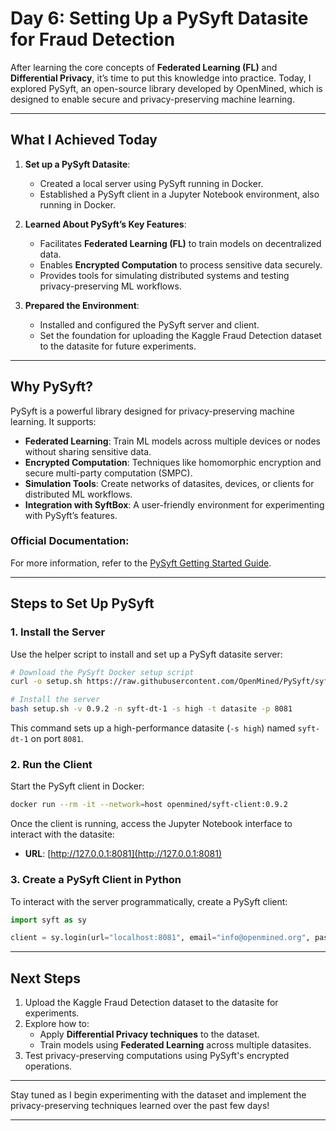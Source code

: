# Day 6: Setting Up a PySyft Datasite for Fraud Detection

After learning the core concepts of **Federated Learning (FL)** and **Differential Privacy**, it’s time to put this knowledge into practice. Today, I explored PySyft, an open-source library developed by OpenMined, which is designed to enable secure and privacy-preserving machine learning.

---

## **What I Achieved Today**

1. **Set up a PySyft Datasite**:
   - Created a local server using PySyft running in Docker.
   - Established a PySyft client in a Jupyter Notebook environment, also running in Docker.

2. **Learned About PySyft’s Key Features**:
   - Facilitates **Federated Learning (FL)** to train models on decentralized data.
   - Enables **Encrypted Computation** to process sensitive data securely.
   - Provides tools for simulating distributed systems and testing privacy-preserving ML workflows.

3. **Prepared the Environment**:
   - Installed and configured the PySyft server and client.
   - Set the foundation for uploading the Kaggle Fraud Detection dataset to the datasite for future experiments.

---

## **Why PySyft?**

PySyft is a powerful library designed for privacy-preserving machine learning. It supports:
- **Federated Learning**: Train ML models across multiple devices or nodes without sharing sensitive data.
- **Encrypted Computation**: Techniques like homomorphic encryption and secure multi-party computation (SMPC).
- **Simulation Tools**: Create networks of datasites, devices, or clients for distributed ML workflows.
- **Integration with SyftBox**: A user-friendly environment for experimenting with PySyft’s features.

### **Official Documentation**:
For more information, refer to the [PySyft Getting Started Guide](https://docs.openmined.org/en/latest/getting-started/introduction.html).

---

## **Steps to Set Up PySyft**

### **1. Install the Server**

Use the helper script to install and set up a PySyft datasite server:
```bash
# Download the PySyft Docker setup script
curl -o setup.sh https://raw.githubusercontent.com/OpenMined/PySyft/syft-setup-script/scripts/docker-setup.sh

# Install the server
bash setup.sh -v 0.9.2 -n syft-dt-1 -s high -t datasite -p 8081
```

This command sets up a high-performance datasite (`-s high`) named `syft-dt-1` on port `8081`.

### **2. Run the Client**

Start the PySyft client in Docker:
```bash
docker run --rm -it --network=host openmined/syft-client:0.9.2
```

Once the client is running, access the Jupyter Notebook interface to interact with the datasite:
- **URL**: [http://127.0.0.1:8081](http://127.0.0.1:8081)

### **3. Create a PySyft Client in Python**

To interact with the server programmatically, create a PySyft client:
```python
import syft as sy

client = sy.login(url="localhost:8081", email="info@openmined.org", password="changethis")
```

---

## **Next Steps**

1. Upload the Kaggle Fraud Detection dataset to the datasite for experiments.
2. Explore how to:
   - Apply **Differential Privacy techniques** to the dataset.
   - Train models using **Federated Learning** across multiple datasites.
3. Test privacy-preserving computations using PySyft's encrypted operations.

---

Stay tuned as I begin experimenting with the dataset and implement the privacy-preserving techniques learned over the past few days!

---
